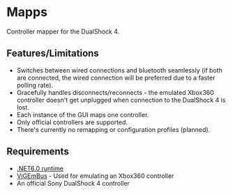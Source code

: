 # Mapps
Controller mapper for the DualShock 4.

## Features/Limitations

* Switches between wired connections and bluetooth seamlessly (if both are connected, the wired connection will be preferred due to a faster polling rate).
* Gracefully handles disconnects/reconnects - the emulated Xbox360 controller doesn't get unplugged when connection to the DualShock 4 is lost.
* Each instance of the GUI maps one controller.
* Only official controllers are supported.
* There's currently no remapping or configuration profiles (planned).

## Requirements

* [.NET6.0 runtime](https://dotnet.microsoft.com/en-us/download/dotnet/6.0)
* [ViGEmBus](https://github.com/ViGEm/ViGEmBus/releases/latest) - Used for emulating an Xbox360 controller
* An official Sony DualShock 4 controller
